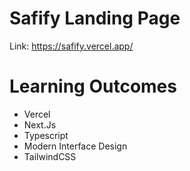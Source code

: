 # Safify Landing Page 
Link: https://safify.vercel.app/

# Learning Outcomes
- Vercel
- Next.Js
- Typescript
- Modern Interface Design
- TailwindCSS
